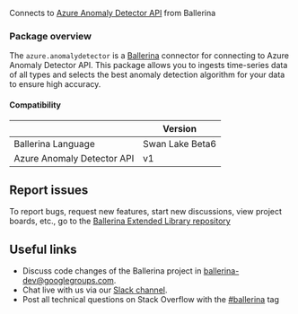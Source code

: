 Connects to [Azure Anomaly Detector API](https://azure.microsoft.com/en-us/services/cognitive-services/anomaly-detector/) from Ballerina

### Package overview

The `azure.anomalydetector` is a [Ballerina](https://ballerina.io/) connector for connecting to Azure Anomaly Detector API. This package allows you to ingests time-series data of all types and selects the best anomaly detection algorithm for your data to ensure high accuracy.

#### Compatibility
|                            | Version           |
|----------------------------|-------------------|
| Ballerina Language         | Swan Lake Beta6   |
| Azure Anomaly Detector API | v1                |

## Report issues
To report bugs, request new features, start new discussions, view project boards, etc., go to the [Ballerina Extended Library repository](https://github.com/ballerina-platform/ballerina-extended-library)

## Useful links
- Discuss code changes of the Ballerina project in [ballerina-dev@googlegroups.com](mailto:ballerina-dev@googlegroups.com).
- Chat live with us via our [Slack channel](https://ballerina.io/community/slack/).
- Post all technical questions on Stack Overflow with the [#ballerina](https://stackoverflow.com/questions/tagged/ballerina) tag
